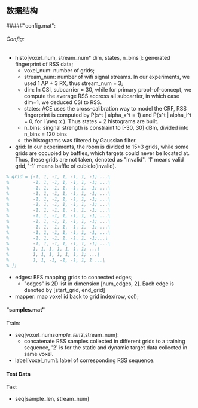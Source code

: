 ## 数据结构
#####"config.mat":
###### Config:
- histo[voxel_num, stream_num* dim, states, n_bins ]: generated fingerprint of RSS data;
  * voxel_num: number of grids;
  * stream_num: number of wifi signal streams. In our experiments, we used 1 AP + 3 RX, thus stream_num = 3;
  * dim: In CSI, subcarrier = 30, while for primary proof-of-concept, we compute the average RSS accross all subcarrier, in which case dim=1, we deduced CSI to RSS.
  * states: ACE uses the cross-calibration way to model the CRF, RSS fingerprint is computed by P(s^t | alpha_x^t = 1) and P(s^t | alpha_i^t = 0, for i \neq x ). Thus states = 2 histograms are built.
  * n_bins: singnal strength is constraint to [-30, 30] dBm, divided into n_bins = 120 bins
  * the histograms was filtered by Gaussian filter.
- grid: In our experiments, the room is divided to 15*3 grids, while some grids are occupied by baffles, which targets could never be located at. Thus, these grids are not taken, denoted as "Invalid". '1' means valid grid, '-1' means baffle of cubicle(invalid).
```matlab
% grid = [-1, 1, -1, 1, -1, 1, -1; ...\
%         -1, 1, -1, 1, -1, 1, -1; ...\
%         -1, 1, -1, 1, -1, 1, -1; ...\
%         -1, 1, -1, 1, -1, 1, -1; ...\
%         -1, 1, -1, 1, -1, 1, -1; ...\
%         -1, 1, -1, 1, -1, 1, -1; ...\
%         -1, 1, -1, 1, -1, 1, -1; ...\
%         -1, 1, -1, 1, -1, 1, -1; ...\
%         -1, 1, -1, 1, -1, 1, -1; ...\
%         -1, 1, -1, 1, -1, 1, -1; ...\
%         -1, 1, -1, 1, -1, 1, -1; ...\
%         -1, 1, -1, 1, -1, 1, -1;...\
%         -1, 1, -1, 1, -1, 1, -1; ...\
%         1, 1, 1, 1, 1, 1, 1; ...\
%         1, 1, 1, 1, 1, 1, 1; ...\
%         1, 1, -1, -1, -1, 1, 1 ...\
% ];
```
- edges: BFS mapping grids to connected edges;
  * "edges" is 2D list in dimension [num_edges, 2]. Each edge is denoted by [start_grid, end_grid]
- mapper: map voxel id back to grid index(row, col);

#### "samples.mat"
Train:
- seq[voxel_num*sample_len*2,stream_num]:
  * concatenate RSS samples collected in different grids to a training sequence, '2' is for the static and dynamic target data collected in same voxel.
- label[voxel_num]: label of corresponding RSS sequence.

#### Test Data
Test
- seq[sample_len, stream_num]
